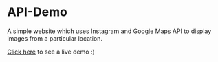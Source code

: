 # API-Demo
A simple website which uses Instagram and Google Maps API to display images from a particular location.

[Click here](http://creativekilas.com/instagram/) to see a live demo :)
